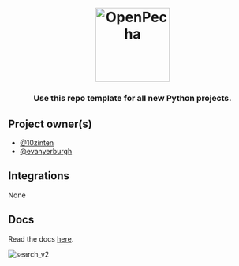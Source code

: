 
<h1 align="center">
  <br>
  <a href="https://openpecha.org"><img src="https://avatars.githubusercontent.com/u/82142807?s=400&u=19e108a15566f3a1449bafb03b8dd706a72aebcd&v=4" alt="OpenPecha" width="150"></a>
  <br>
</h1>

<!-- Replace with 1-sentence description about what this tool is or does.-->

<h3 align="center">Use this repo template for all new Python projects.</h3>

## Project owner(s)

<!-- Link to the repo owners' github profiles -->

- [@10zinten](https://github.com/10zinten)
- [@evanyerburgh](https://github.com/evanyerburgh)

## Integrations

<!-- Add any intregrations here or delete `- []()` and write None-->

None
## Docs

<!-- Update the link to the docs -->

Read the docs [here](https://wiki.openpecha.org).


![search_v2](https://user-images.githubusercontent.com/37167893/222349991-4c975e19-3573-4aee-8008-fc300f49e519.png)
